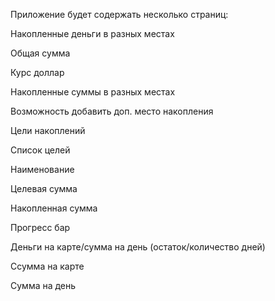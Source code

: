 Приложение будет содержать несколько страниц:

Накопленные деньги в разных местах

Общая сумма

Курс доллар

Накопленные суммы в разных местах

Возможность добавить доп. место накопления

Цели накоплений

Список целей

Наименование

Целевая сумма

Накопленная сумма

Прогресс бар

Деньги на карте/сумма на день (остаток/количество дней)

Ссумма на карте

Сумма на день


